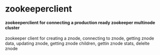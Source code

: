 # zookeeperclient




#### zookeeperclient for connecting a production ready zookeeper multinode cluster
zookeeper client for creating a znode, connecting to znode, getting znode data, updating znode, getting znode children, gettin znode stats, delelte znode
